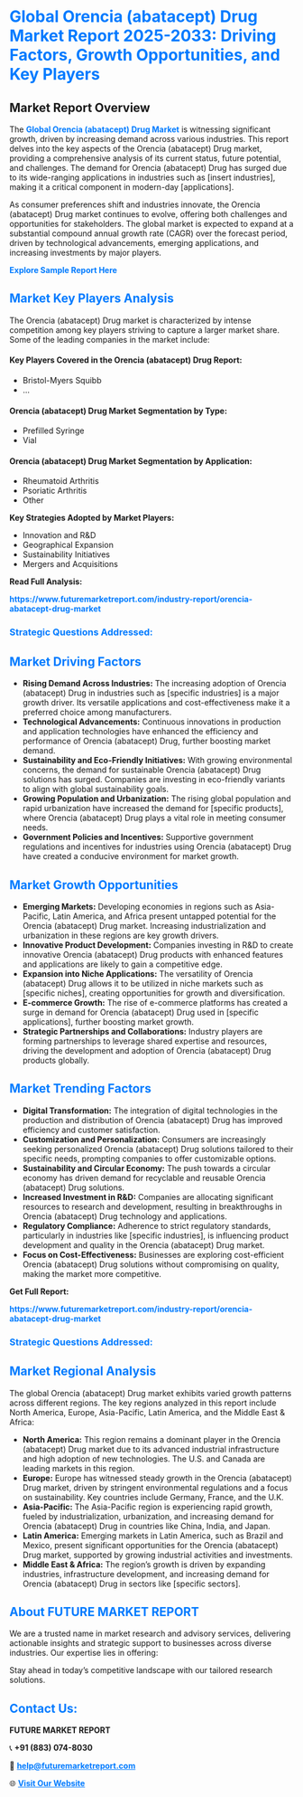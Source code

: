 <h1 style="color: #007BFF;">Global Orencia (abatacept) Drug Market Report 2025-2033: Driving Factors, Growth Opportunities, and Key Players</h1>

<section id="overview">
<h2>Market Report Overview</h2>
<p>The <a href="https://www.futuremarketreport.com/industry-report/orencia-abatacept-drug-market" style="color: #007BFF; text-decoration: none;"><strong>Global Orencia (abatacept) Drug Market</strong></a> is witnessing significant growth, driven by increasing demand across various industries. This report delves into the key aspects of the Orencia (abatacept) Drug market, providing a comprehensive analysis of its current status, future potential, and challenges. The demand for Orencia (abatacept) Drug has surged due to its wide-ranging applications in industries such as [insert industries], making it a critical component in modern-day [applications].</p>
<p>As consumer preferences shift and industries innovate, the Orencia (abatacept) Drug market continues to evolve, offering both challenges and opportunities for stakeholders. The global market is expected to expand at a substantial compound annual growth rate (CAGR) over the forecast period, driven by technological advancements, emerging applications, and increasing investments by major players.</p>
</section>

<section id="overview">
<p><a href="https://www.futuremarketreport.com/request-sample/reportId=106264" style="color: #007BFF; text-decoration: none;"><strong>Explore Sample Report Here</strong></a></p>
</section>

<section id="key-players">
<h2 style="color: #007BFF;">Market Key Players Analysis</h2>
<p>The Orencia (abatacept) Drug market is characterized by intense competition among key players striving to capture a larger market share. Some of the leading companies in the market include:</p>
<h4>Key Players Covered in the Orencia (abatacept) Drug Report:</h4>
<ul><li>Bristol-Myers Squibb</li><li>...</li></ul>
<h4>Orencia (abatacept) Drug Market Segmentation by Type:</h4>
<ul><li>Prefilled Syringe</li><li>Vial</li></ul>

<h4>Orencia (abatacept) Drug Market Segmentation by Application:</h4>
<ul><li>Rheumatoid Arthritis</li><li>Psoriatic Arthritis</li><li>Other</li></ul>
<p><strong>Key Strategies Adopted by Market Players:</strong></p>
<ul>
<li>Innovation and R&D</li>
<li>Geographical Expansion</li>
<li>Sustainability Initiatives</li>
<li>Mergers and Acquisitions</li>
</ul>
</section>

<section>
<p><strong>Read Full Analysis: </strong></p><a href="https://www.futuremarketreport.com/industry-report/orencia-abatacept-drug-market" style="color: #007BFF; text-decoration: none;"><strong>https://www.futuremarketreport.com/industry-report/orencia-abatacept-drug-market</strong></a>
<h3 style="color: #007BFF;">Strategic Questions Addressed:</h3>
</section>

<section id="driving-factors">
<h2 style="color: #007BFF;">Market Driving Factors</h2>
<ul>
<li><strong>Rising Demand Across Industries:</strong> The increasing adoption of Orencia (abatacept) Drug in industries such as [specific industries] is a major growth driver. Its versatile applications and cost-effectiveness make it a preferred choice among manufacturers.</li>
<li><strong>Technological Advancements:</strong> Continuous innovations in production and application technologies have enhanced the efficiency and performance of Orencia (abatacept) Drug, further boosting market demand.</li>
<li><strong>Sustainability and Eco-Friendly Initiatives:</strong> With growing environmental concerns, the demand for sustainable Orencia (abatacept) Drug solutions has surged. Companies are investing in eco-friendly variants to align with global sustainability goals.</li>
<li><strong>Growing Population and Urbanization:</strong> The rising global population and rapid urbanization have increased the demand for [specific products], where Orencia (abatacept) Drug plays a vital role in meeting consumer needs.</li>
<li><strong>Government Policies and Incentives:</strong> Supportive government regulations and incentives for industries using Orencia (abatacept) Drug have created a conducive environment for market growth.</li>
</ul>
</section>

<section id="growth-opportunities">
<h2 style="color: #007BFF;">Market Growth Opportunities</h2>
<ul>
<li><strong>Emerging Markets:</strong> Developing economies in regions such as Asia-Pacific, Latin America, and Africa present untapped potential for the Orencia (abatacept) Drug market. Increasing industrialization and urbanization in these regions are key growth drivers.</li>
<li><strong>Innovative Product Development:</strong> Companies investing in R&D to create innovative Orencia (abatacept) Drug products with enhanced features and applications are likely to gain a competitive edge.</li>
<li><strong>Expansion into Niche Applications:</strong> The versatility of Orencia (abatacept) Drug allows it to be utilized in niche markets such as [specific niches], creating opportunities for growth and diversification.</li>
<li><strong>E-commerce Growth:</strong> The rise of e-commerce platforms has created a surge in demand for Orencia (abatacept) Drug used in [specific applications], further boosting market growth.</li>
<li><strong>Strategic Partnerships and Collaborations:</strong> Industry players are forming partnerships to leverage shared expertise and resources, driving the development and adoption of Orencia (abatacept) Drug products globally.</li>
</ul>
</section>

<section id="trending-factors">
<h2 style="color: #007BFF;">Market Trending Factors</h2>
<ul>
<li><strong>Digital Transformation:</strong> The integration of digital technologies in the production and distribution of Orencia (abatacept) Drug has improved efficiency and customer satisfaction.</li>
<li><strong>Customization and Personalization:</strong> Consumers are increasingly seeking personalized Orencia (abatacept) Drug solutions tailored to their specific needs, prompting companies to offer customizable options.</li>
<li><strong>Sustainability and Circular Economy:</strong> The push towards a circular economy has driven demand for recyclable and reusable Orencia (abatacept) Drug solutions.</li>
<li><strong>Increased Investment in R&D:</strong> Companies are allocating significant resources to research and development, resulting in breakthroughs in Orencia (abatacept) Drug technology and applications.</li>
<li><strong>Regulatory Compliance:</strong> Adherence to strict regulatory standards, particularly in industries like [specific industries], is influencing product development and quality in the Orencia (abatacept) Drug market.</li>
<li><strong>Focus on Cost-Effectiveness:</strong> Businesses are exploring cost-efficient Orencia (abatacept) Drug solutions without compromising on quality, making the market more competitive.</li>
</ul>
</section>

<section>
<p><strong>Get Full Report: </strong></p><a href="https://www.futuremarketreport.com/industry-report/orencia-abatacept-drug-market" style="color: #007BFF; text-decoration: none;"><strong>https://www.futuremarketreport.com/industry-report/orencia-abatacept-drug-market</strong></a>
<h3 style="color: #007BFF;">Strategic Questions Addressed:</h3>
</section>


<section id="regional-analysis">
<h2 style="color: #007BFF;">Market Regional Analysis</h2>
<p>The global Orencia (abatacept) Drug market exhibits varied growth patterns across different regions. The key regions analyzed in this report include North America, Europe, Asia-Pacific, Latin America, and the Middle East & Africa:</p>
<ul>
<li><strong>North America:</strong> This region remains a dominant player in the Orencia (abatacept) Drug market due to its advanced industrial infrastructure and high adoption of new technologies. The U.S. and Canada are leading markets in this region.</li>
<li><strong>Europe:</strong> Europe has witnessed steady growth in the Orencia (abatacept) Drug market, driven by stringent environmental regulations and a focus on sustainability. Key countries include Germany, France, and the U.K.</li>
<li><strong>Asia-Pacific:</strong> The Asia-Pacific region is experiencing rapid growth, fueled by industrialization, urbanization, and increasing demand for Orencia (abatacept) Drug in countries like China, India, and Japan.</li>
<li><strong>Latin America:</strong> Emerging markets in Latin America, such as Brazil and Mexico, present significant opportunities for the Orencia (abatacept) Drug market, supported by growing industrial activities and investments.</li>
<li><strong>Middle East & Africa:</strong> The region’s growth is driven by expanding industries, infrastructure development, and increasing demand for Orencia (abatacept) Drug in sectors like [specific sectors].</li>
</ul>
</section>

<footer>
<h2 style="color: #007BFF;">About FUTURE MARKET REPORT</h2>
<p>We are a trusted name in market research and advisory services, delivering actionable insights and strategic support to businesses across diverse industries. Our expertise lies in offering:</p>

<p>Stay ahead in today’s competitive landscape with our tailored research solutions.</p>

<h2 style="color: #007BFF;">Contact Us:</h2>
<p><strong>FUTURE MARKET REPORT</strong></p>
<p>📞 <strong>+91 (883) 074-8030</strong></p>
<p>📧 <strong><a href="mailto:help@futuremarketreport.com" style="color: #007BFF;">help@futuremarketreport.com</a></strong></p>
<p>🌐 <strong><a href="https://www.futuremarketreport.com/" style="color: #007BFF;">Visit Our Website</a></strong></p>
</footer>